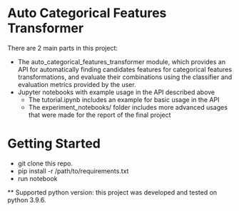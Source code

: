 # Auto Categorical Features Transformer
There are 2 main parts in this project:
- The auto_categorical_features_transformer module, which provides an API for automatically finding candidates features for categorical features transformations, and evaluate their combinations
    using the classifier and evaluation metrics provided by the user.
- Jupyter notebooks with example usage in the API described above
  - The tutorial.ipynb includes an example for basic usage in the API
  - The experiment_notebooks/ folder includes more advanced usages that were made for the report of the final project 

# Getting Started
- git clone this repo.
- pip install -r /path/to/requirements.txt
- run notebook

** Supported python version: this project was developed and tested on python 3.9.6.
